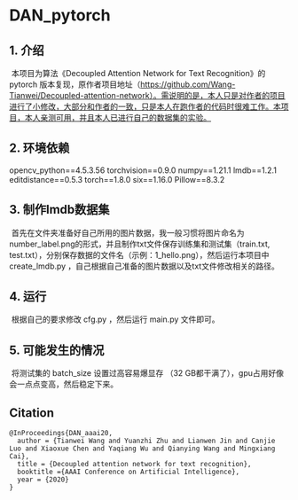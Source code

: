 # DAN_pytorch
## 1. 介绍

​        本项目为算法《Decoupled Attention Network for Text Recognition》的 pytorch 版本复现，原作者项目地址（https://github.com/Wang-Tianwei/Decoupled-attention-network）。需说明的是，本人只是对作者的项目进行了小修改，大部分和作者的一致，只是本人在跑作者的代码时很难工作。本项目，本人亲测可用，并且本人已进行自己的数据集的实验。

## 2. 环境依赖

opencv_python==4.5.3.56
torchvision==0.9.0
numpy==1.21.1
lmdb==1.2.1
editdistance==0.5.3
torch==1.8.0
six==1.16.0
Pillow==8.3.2

## 3. 制作lmdb数据集

​          首先在文件夹准备好自己所用的图片数据，我一般习惯将图片命名为 number_label.png的形式，并且制作txt文件保存训练集和测试集（train.txt, test.txt），分别保存数据的文件名（示例：1_hello.png），然后运行本项目中 create_lmdb.py ，自己根据自己准备的图片数据以及txt文件修改相关的路径。

## 4. 运行

​         根据自己的要求修改 cfg.py ，然后运行 main.py 文件即可。

## 5. 可能发生的情况

​         将测试集的 batch_size 设置过高容易爆显存 （32 GB都干满了），gpu占用好像会一点点变高，然后稳定下来。

## Citation

```
@InProceedings{DAN_aaai20,
  author = {Tianwei Wang and Yuanzhi Zhu and Lianwen Jin and Canjie Luo and Xiaoxue Chen and Yaqiang Wu and Qianying Wang and Mingxiang Cai}, 
  title = {Decoupled attention network for text recognition}, 
  booktitle ={AAAI Conference on Artificial Intelligence}, 
  year = {2020}
}
```

